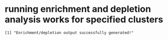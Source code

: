 # running enrichment and depletion analysis works for specified clusters

    [1] "Enrichment/depletion output successfully generated!"


